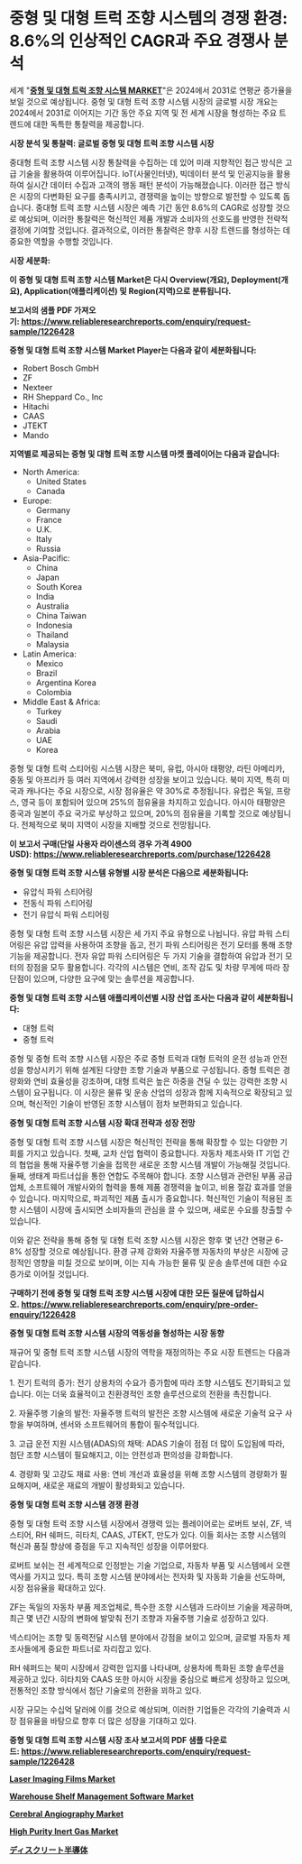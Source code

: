 <p><h1>중형 및 대형 트럭 조향 시스템의 경쟁 환경: 8.6%의 인상적인 CAGR과 주요 경쟁사 분석</h1></p><p>세계 "<strong><a href="https://www.reliableresearchreports.com/medium-and-heavy-duty-truck-steering-system-r1226428?utm_campaign=106&utm_medium=8&utm_source=Github&utm_content=ia&utm_term=06122024&utm_id=medium-and-heavy-duty-truck-steering-system">중형 및 대형 트럭 조향 시스템 MARKET</a></strong>"은 2024에서 2031로 연평균 증가율을 보일 것으로 예상됩니다. 중형 및 대형 트럭 조향 시스템 시장의 글로벌 시장 개요는 2024에서 2031로 이어지는 기간 동안 주요 지역 및 전 세계 시장을 형성하는 주요 트렌드에 대한 독특한 통찰력을 제공합니다.</p>
<p><strong>시장 분석 및 통찰력: 글로벌 중형 및 대형 트럭 조향 시스템 시장</strong></p>
<p><p>중대형 트럭 조향 시스템 시장 통찰력을 수집하는 데 있어 미래 지향적인 접근 방식은 고급 기술을 활용하여 이루어집니다. IoT(사물인터넷), 빅데이터 분석 및 인공지능을 활용하여 실시간 데이터 수집과 고객의 행동 패턴 분석이 가능해졌습니다. 이러한 접근 방식은 시장의 다변화된 요구를 충족시키고, 경쟁력을 높이는 방향으로 발전할 수 있도록 돕습니다. 중대형 트럭 조향 시스템 시장은 예측 기간 동안 8.6%의 CAGR로 성장할 것으로 예상되며, 이러한 통찰력은 혁신적인 제품 개발과 소비자의 선호도를 반영한 전략적 결정에 기여할 것입니다. 결과적으로, 이러한 통찰력은 향후 시장 트렌드를 형성하는 데 중요한 역할을 수행할 것입니다.</p><a href="%7CAUTHORITHY_DOMAIN_URL%7C?utm_campaign=106&utm_medium=8&utm_source=Github&utm_content=ia&utm_term=06122024&utm_id=medium-and-heavy-duty-truck-steering-system"></a></p>
<p><strong>시장 세분화:</strong></p>
<p><strong>이 중형 및 대형 트럭 조향 시스템 Market은 다시 Overview(개요), Deployment(개요), Application(애플리케이션) 및 Region(지역)으로 분류됩니다.</strong></p>
<p><strong>보고서의 샘플 PDF 가져오기:&nbsp;<a href="https://www.reliableresearchreports.com/enquiry/request-sample/1226428?utm_campaign=106&utm_medium=8&utm_source=Github&utm_content=ia&utm_term=06122024&utm_id=medium-and-heavy-duty-truck-steering-system">https://www.reliableresearchreports.com/enquiry/request-sample/1226428</a></strong><strong></strong></p>
<p><strong>중형 및 대형 트럭 조향 시스템 Market Player는 다음과 같이 세분화됩니다:</strong></p>
<p><ul><li>Robert Bosch GmbH</li><li>ZF</li><li>Nexteer</li><li>RH Sheppard Co., Inc</li><li>Hitachi</li><li>CAAS</li><li>JTEKT</li><li>Mando</li></ul></p>
<p><strong>지역별로 제공되는 중형 및 대형 트럭 조향 시스템 마켓 플레이어는 다음과 같습니다:</strong></p>
<p><ul>
    <li>
        North America:
        <ul>
            <li>United States</li>
            <li>Canada</li>
        </ul>
    </li>
    <li>
        Europe:
        <ul>
            <li>Germany</li>
            <li>France</li>
            <li>U.K.</li>
            <li>Italy</li>
            <li>Russia</li>
        </ul>
    </li>
    <li>
        Asia-Pacific:
        <ul>
            <li>China</li>
            <li>Japan</li>
            <li>South Korea</li>
            <li>India</li>
            <li>Australia</li>
            <li>China Taiwan</li>
            <li>Indonesia</li>
            <li>Thailand</li>
            <li>Malaysia</li>
        </ul>
    </li>
    <li>
        Latin America:
        <ul>
            <li>Mexico</li>
            <li>Brazil</li>
            <li>Argentina Korea</li>
            <li>Colombia</li>
        </ul>
    </li>
    <li>
        Middle East & Africa:
        <ul>
            <li>Turkey</li>
            <li>Saudi</li>
            <li>Arabia</li>
            <li>UAE</li>
            <li>Korea</li>
        </ul>
    </li>
    </ul></p>
<p><p>중형 및 대형 트럭 스티어링 시스템 시장은 북미, 유럽, 아시아 태평양, 라틴 아메리카, 중동 및 아프리카 등 여러 지역에서 강력한 성장을 보이고 있습니다. 북미 지역, 특히 미국과 캐나다는 주요 시장으로, 시장 점유율은 약 30%로 추정됩니다. 유럽은 독일, 프랑스, 영국 등이 포함되어 있으며 25%의 점유율을 차지하고 있습니다. 아시아 태평양은 중국과 일본이 주요 국가로 부상하고 있으며, 20%의 점유율을 기록할 것으로 예상됩니다. 전체적으로 북미 지역이 시장을 지배할 것으로 전망됩니다.</p></p>
<p><strong>이 보고서 구매(단일 사용자 라이센스의 경우 가격 4900 USD):&nbsp;<a href="https://www.reliableresearchreports.com/purchase/1226428?utm_campaign=106&utm_medium=8&utm_source=Github&utm_content=ia&utm_term=06122024&utm_id=medium-and-heavy-duty-truck-steering-system">https://www.reliableresearchreports.com/purchase/1226428</a></strong></p>
<p><strong>중형 및 대형 트럭 조향 시스템 유형별 시장 분석은 다음으로 세분화됩니다:</strong></p>
<p><ul><li>유압식 파워 스티어링</li><li>전동식 파워 스티어링</li><li>전기 유압식 파워 스티어링</li></ul></p>
<p><p>중형 및 대형 트럭 조향 시스템 시장은 세 가지 주요 유형으로 나뉩니다. 유압 파워 스티어링은 유압 압력을 사용하여 조향을 돕고, 전기 파워 스티어링은 전기 모터를 통해 조향 기능을 제공합니다. 전자 유압 파워 스티어링은 두 가지 기술을 결합하여 유압과 전기 모터의 장점을 모두 활용합니다. 각각의 시스템은 연비, 조작 감도 및 차량 무게에 따라 장단점이 있으며, 다양한 요구에 맞는 솔루션을 제공합니다.</p></p>
<p><strong>중형 및 대형 트럭 조향 시스템 애플리케이션별 시장 산업 조사는 다음과 같이 세분화됩니다:</strong></p>
<p><ul><li>대형 트럭</li><li>중형 트럭</li></ul></p>
<p><p>중형 및 중형 트럭 조향 시스템 시장은 주로 중형 트럭과 대형 트럭의 운전 성능과 안전성을 향상시키기 위해 설계된 다양한 조향 기술과 부품으로 구성됩니다. 중형 트럭은 경량화와 연비 효율성을 강조하며, 대형 트럭은 높은 하중을 견딜 수 있는 강력한 조향 시스템이 요구됩니다. 이 시장은 물류 및 운송 산업의 성장과 함께 지속적으로 확장되고 있으며, 혁신적인 기술이 반영된 조향 시스템이 점차 보편화되고 있습니다.</p></p>
<p><strong>중형 및 대형 트럭 조향 시스템 시장 확대 전략과 성장 전망</strong></p>
<p><p>중형 및 대형 트럭 조향 시스템 시장은 혁신적인 전략을 통해 확장할 수 있는 다양한 기회를 가지고 있습니다. 첫째, 교차 산업 협력이 중요합니다. 자동차 제조사와 IT 기업 간의 협업을 통해 자율주행 기술을 접목한 새로운 조향 시스템 개발이 가능해질 것입니다. 둘째, 생태계 파트너십을 통한 연합도 주목해야 합니다. 조향 시스템과 관련된 부품 공급업체, 소프트웨어 개발사와의 협력을 통해 제품 경쟁력을 높이고, 비용 절감 효과를 얻을 수 있습니다. 마지막으로, 파괴적인 제품 출시가 중요합니다. 혁신적인 기술이 적용된 조향 시스템이 시장에 출시되면 소비자들의 관심을 끌 수 있으며, 새로운 수요를 창출할 수 있습니다.</p><p>이와 같은 전략을 통해 중형 및 대형 트럭 조향 시스템 시장은 향후 몇 년간 연평균 6-8% 성장할 것으로 예상됩니다. 환경 규제 강화와 자율주행 자동차의 부상은 시장에 긍정적인 영향을 미칠 것으로 보이며, 이는 지속 가능한 물류 및 운송 솔루션에 대한 수요 증가로 이어질 것입니다.</p></p>
<p><strong>구매하기 전에 중형 및 대형 트럭 조향 시스템 시장에 대한 모든 질문에 답하십시오.&nbsp;<a href="https://www.reliableresearchreports.com/enquiry/pre-order-enquiry/1226428?utm_campaign=106&utm_medium=8&utm_source=Github&utm_content=ia&utm_term=06122024&utm_id=medium-and-heavy-duty-truck-steering-system">https://www.reliableresearchreports.com/enquiry/pre-order-enquiry/1226428</a></strong><strong></strong></p>
<p><strong>중형 및 대형 트럭 조향 시스템 시장의 역동성을 형성하는 시장 동향</strong></p>
<p><p>재규어 및 중형 트럭 조향 시스템 시장의 역학을 재정의하는 주요 시장 트렌드는 다음과 같습니다.</p><p>1. 전기 트럭의 증가: 전기 상용차의 수요가 증가함에 따라 조향 시스템도 전기화되고 있습니다. 이는 더욱 효율적이고 친환경적인 조향 솔루션으로의 전환을 촉진합니다.</p><p>2. 자율주행 기술의 발전: 자율주행 트럭의 발전은 조향 시스템에 새로운 기술적 요구 사항을 부여하며, 센서와 소프트웨어의 통합이 필수적입니다.</p><p>3. 고급 운전 지원 시스템(ADAS)의 채택: ADAS 기술이 점점 더 많이 도입됨에 따라, 첨단 조향 시스템이 필요해지고, 이는 안전성과 편의성을 강화합니다.</p><p>4. 경량화 및 고강도 재료 사용: 연비 개선과 효율성을 위해 조향 시스템의 경량화가 필요해지며, 새로운 재료의 개발이 활성화되고 있습니다.</p></p>
<p><strong>중형 및 대형 트럭 조향 시스템 경쟁 환경</strong></p>
<p><p>중형 및 대형 트럭 조향 시스템 시장에서 경쟁력 있는 플레이어로는 로버트 보쉬, ZF, 넥스티어, RH 쉐퍼드, 히타치, CAAS, JTEKT, 만도가 있다. 이들 회사는 조향 시스템의 혁신과 품질 향상에 중점을 두고 지속적인 성장을 이루어왔다.</p><p>로버트 보쉬는 전 세계적으로 인정받는 기술 기업으로, 자동차 부품 및 시스템에서 오랜 역사를 가지고 있다. 특히 조향 시스템 분야에서는 전자화 및 자동화 기술을 선도하며, 시장 점유율을 확대하고 있다.</p><p>ZF는 독일의 자동차 부품 제조업체로, 특수한 조향 시스템과 드라이브 기술을 제공하며, 최근 몇 년간 시장의 변화에 발맞춰 전기 조향과 자율주행 기술로 성장하고 있다.</p><p>넥스티어는 조향 및 동력전달 시스템 분야에서 강점을 보이고 있으며, 글로벌 자동차 제조사들에게 중요한 파트너로 자리잡고 있다.</p><p>RH 쉐퍼드는 북미 시장에서 강력한 입지를 나타내며, 상용차에 특화된 조향 솔루션을 제공하고 있다. 히타치와 CAAS 또한 아시아 시장을 중심으로 빠르게 성장하고 있으며, 전통적인 조향 방식에서 첨단 기술로의 전환을 꾀하고 있다.</p><p>시장 규모는 수십억 달러에 이를 것으로 예상되며, 이러한 기업들은 각각의 기술력과 시장 점유율을 바탕으로 향후 더 많은 성장을 기대하고 있다.</p></p>
<p><strong>중형 및 대형 트럭 조향 시스템 시장 조사 보고서의 PDF 샘플 다운로드:&nbsp;<a href="https://www.reliableresearchreports.com/enquiry/request-sample/1226428?utm_campaign=106&utm_medium=8&utm_source=Github&utm_content=ia&utm_term=06122024&utm_id=medium-and-heavy-duty-truck-steering-system">https://www.reliableresearchreports.com/enquiry/request-sample/1226428</a></strong></p>
<p><strong><p><a href="https://github.com/luckyshygirl/Market-Research-Report-List-7/blob/main/laser-imaging-films-market.md?utm_campaign=106&utm_medium=8&utm_source=Github&utm_content=ia&utm_term=06122024&utm_id=medium-and-heavy-duty-truck-steering-system">Laser Imaging Films Market</a></p><p><a href="https://issuu.com/reportprime-2/docs/warehouse-shelf-management-software-market-size-20?utm_campaign=106&utm_medium=8&utm_source=Github&utm_content=ia&utm_term=06122024&utm_id=medium-and-heavy-duty-truck-steering-system">Warehouse Shelf Management Software Market</a></p><p><a href="https://www.linkedin.com/pulse/global-cerebral-angiography-market-opportunities-forecast-period-2xfbf?utm_campaign=106&utm_medium=8&utm_source=Github&utm_content=ia&utm_term=06122024&utm_id=medium-and-heavy-duty-truck-steering-system">Cerebral Angiography Market</a></p><p><a href="https://github.com/petbigbeepjn/Market-Research-Report-List-1/blob/main/high-purity-inert-gas-market.md?utm_campaign=106&utm_medium=8&utm_source=Github&utm_content=ia&utm_term=06122024&utm_id=medium-and-heavy-duty-truck-steering-system">High Purity Inert Gas Market</a></p><p><a href="https://github.com/mohamedbakry57/Market-Research-Report-List-6/blob/main/485842827166.md?utm_campaign=106&utm_medium=8&utm_source=Github&utm_content=ia&utm_term=06122024&utm_id=medium-and-heavy-duty-truck-steering-system">ディスクリート半導体</a></p></strong></p>